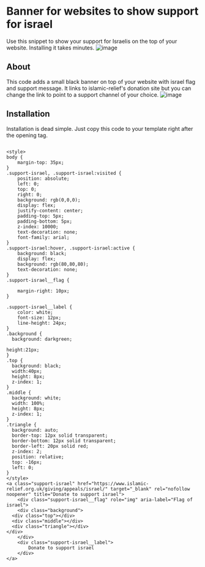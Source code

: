 # Banner for websites to show support for israel 
Use this snippet to show your support for Israelis on the top of your website. Installing it takes minutes.
![image](https://github.com/Safouene1/support-israel-banner/assets/22036449/bfbfe6de-0e2f-4d6d-8e7e-fd47ea00ddf2)



## About 
This code adds a small black banner on top of your website with israel flag and support message. It links to islamic-relief's donation site but you can change the link to point to a support channel of your choice.
![image](https://github.com/Safouene1/support-israel-banner/assets/22036449/269d2610-7025-4b69-a3b1-00fbfc2a949a)


## Installation 
Installation is dead simple. Just copy this code to your template right after the opening <body> tag.
```

<style>
body {
	margin-top: 35px;
}
.support-israel, .support-israel:visited {
	position: absolute;
	left: 0;
	top: 0;
	right: 0;
	background: rgb(0,0,0);
	display: flex;
	justify-content: center;
	padding-top: 5px;
	padding-bottom: 5px;
	z-index: 10000;
	text-decoration: none;
	font-family: arial;
}
.support-israel:hover, .support-israel:active {
	background: black;
	display: flex;
	background: rgb(80,80,80);
	text-decoration: none;
}
.support-israel__flag {

	margin-right: 10px;
}

.support-israel__label {
	color: white;
	font-size: 12px;
	line-height: 24px;
}
.background {
  background: darkgreen;

height:21px;
} 
.top { 
  background: black;
  width:40px;
  height: 8px;
  z-index: 1;
}
.middle {
  background: white;
  width: 100%;
  height: 8px;
  z-index: 1;
}
.triangle {
  background: auto;
  border-top: 12px solid transparent;
  border-bottom: 12px solid transparent;
  border-left: 20px solid red;
  z-index: 2;
  position: relative;
  top: -16px;
  left: 0;
}
</style>
<a class="support-israel" href="https://www.islamic-relief.org.uk/giving/appeals/israel/" target="_blank" rel="nofollow noopener" title="Donate to support israel">
	<div class="support-israel__flag" role="img" aria-label="Flag of israel">
	<div class="background">
  <div class="top"></div>
  <div class="middle"></div>
  <div class="triangle"></div>
</div>
	</div>
	<div class="support-israel__label">
		Donate to support israel
	</div>
</a>

```
